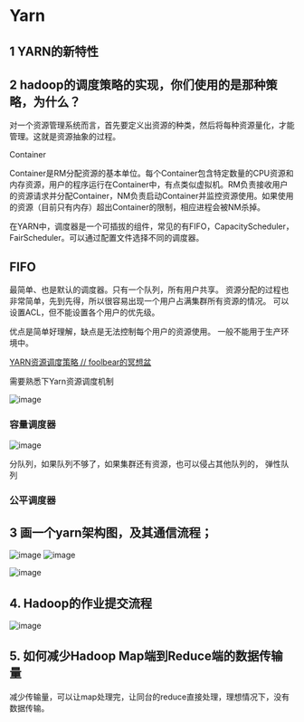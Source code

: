 # Yarn

## 1 YARN的新特性

## 2 hadoop的调度策略的实现，你们使用的是那种策略，为什么？

对一个资源管理系统而言，首先要定义出资源的种类，然后将每种资源量化，才能管理。这就是资源抽象的过程。

Container

Container是RM分配资源的基本单位。每个Container包含特定数量的CPU资源和内存资源，用户的程序运行在Container中，有点类似虚拟机。RM负责接收用户的资源请求并分配Container，NM负责启动Container并监控资源使用。如果使用的资源（目前只有内存）超出Container的限制，相应进程会被NM杀掉。

在YARN中，调度器是一个可插拔的组件，常见的有FIFO，CapacityScheduler，FairScheduler。可以通过配置文件选择不同的调度器。

## FIFO

最简单、也是默认的调度器。只有一个队列，所有用户共享。
资源分配的过程也非常简单，先到先得，所以很容易出现一个用户占满集群所有资源的情况。
可以设置ACL，但不能设置各个用户的优先级。

优点是简单好理解，缺点是无法控制每个用户的资源使用。
一般不能用于生产环境中。

[YARN资源调度策略 // foolbear的冥想盆](http://jxy.me/2015/04/30/yarn-resource-scheduler/)

需要熟悉下Yarn资源调度机制

![image](http://static.lovedata.net/jpg/2018/12/17/8190f7b0757b94749af55a817ea0e52a.jpg)

### 容量调度器
![image](http://static.lovedata.net/jpg/2018/12/17/fd27f3abe23111baa0329da795979680.jpg)

分队列，如果队列不够了，如果集群还有资源，也可以侵占其他队列的， 弹性队列

### 公平调度器



## 3 画一个yarn架构图，及其通信流程；

![image](http://static.lovedata.net/jpg/2018/7/4/33789bff3b6481fa26da13c743d815c7.jpg)
![image](http://static.lovedata.net/jpg/2018/7/4/50b9c520a08ac25c70008cf1fb620ed9.jpg)

![image](http://static.lovedata.net/jpg/2018/7/4/5ad787782060aa4e9310f186b2cedbf8.jpg)

## 4. Hadoop的作业提交流程

![image](http://static.lovedata.net/jpg/2018/7/4/5ad787782060aa4e9310f186b2cedbf8.jpg)


## 5. 如何减少Hadoop Map端到Reduce端的数据传输量

减少传输量，可以让map处理完，让同台的reduce直接处理，理想情况下，没有数据传输。












